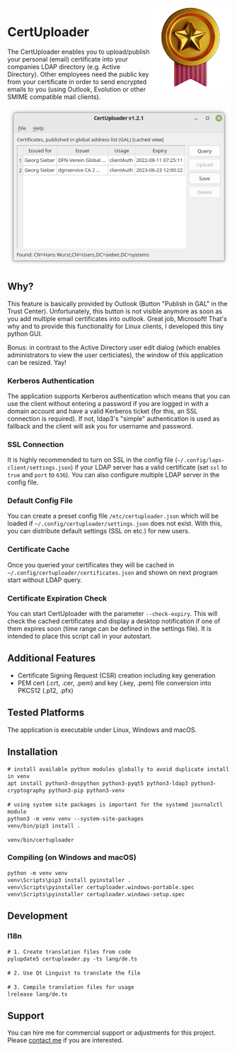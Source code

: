<img align="right" style="width:180px" src="assets/certuploader.png">

# CertUploader
The CertUploader enables you to upload/publish your personal (email) certificate into your companies LDAP directory (e.g. Active Directory). Other employees need the public key from your certificate in order to send encrypted emails to you (using Outlook, Evolution or other SMIME compatible mail clients).

![Screenshot](.github/screenshot.png)

## Why?
This feature is basically provided by Outlook (Button "Publish in GAL" in the Trust Center). Unfortunately, this button is not visible anymore as soon as you add multiple email certificates into outlook. Great job, Microsoft! That's why and to provide this functionality for Linux clients, I developed this tiny python GUI.

Bonus: in contrast to the Active Directory user edit dialog (which enables administrators to view the user certiciates), the window of this application can be resized. Yay!

### Kerberos Authentication
The application supports Kerberos authentication which means that you can use the client without entering a password if you are logged in with a domain account and have a valid Kerberos ticket (for this, an SSL connection is required). If not, ldap3's "simple" authentication is used as fallback and the client will ask you for username and password.

### SSL Connection
It is highly recommended to turn on SSL in the config file (`~/.config/laps-client/settings.json`) if your LDAP server has a valid certificate (set `ssl` to `true` and `port` to `636`). You can also configure multiple LDAP server in the config file.

### Default Config File
You can create a preset config file `/etc/certuploader.json` which will be loaded if `~/.config/certuploader/settings.json` does not exist. With this, you can distribute default settings (SSL on etc.) for new users.

### Certificate Cache
Once you queried your certificates they will be cached in `~/.config/certuploader/certificates.json` and shown on next program start without LDAP query.

### Certificate Expiration Check
You can start CertUploader with the parameter `--check-expiry`. This will check the cached certificates and display a desktop notification if one of them expires soon (time range can be defined in the settings file). It is intended to place this script call in your autostart.

## Additional Features
- Certificate Signing Request (CSR) creation including key generation
- PEM cert (.crt, .cer, .pem) and key (.key, .pem) file conversion into PKCS12 (.p12, .pfx)

## Tested Platforms
The application is executable under Linux, Windows and macOS.

## Installation
```
# install available python modules globally to avoid duplicate install in venv
apt install python3-dnspython python3-pyqt5 python3-ldap3 python3-cryptography python3-pip python3-venv

# using system site packages is important for the systemd journalctl module
python3 -m venv venv --system-site-packages
venv/bin/pip3 install .

venv/bin/certuploader
```

### Compiling (on Windows and macOS)
```
python -m venv venv
venv\Scripts\pip3 install pyinstaller .
venv\Scripts\pyinstaller certuploader.windows-portable.spec
venv\Scripts\pyinstaller certuploader.windows-setup.spec
```

## Development
### I18n
```
# 1. Create translation files from code
pylupdate5 certuploader.py -ts lang/de.ts

# 2. Use Qt Linguist to translate the file

# 3. Compile translation files for usage
lrelease lang/de.ts
```

## Support
You can hire me for commercial support or adjustments for this project. Please [contact me](https://georg-sieber.de/?page=impressum) if you are interested.
